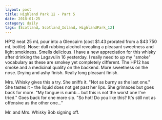 ```yaml
---
layout: post
title: Highland Park 12 - Part 5
date: 2018-01-25
category: daily
tags: [Scotland, Scotland_Island, HighlandPark_12]
---
```


HP12 neat 25 mL pour into a Glencairn (cost $1.43 prorated from a $43 750 mL bottle). Nose: dull rubbing alcohol revealing a pleasant sweetness and light smokiness. Smells delicious. I have a new appreciation for this whisky after drinking the Lagavulin 16 yesterday. I really need to up my "smoke" vocabulary as these are smokey yet completely different. The HP12 has smoke and a medicinal quality on the backend. More sweetness on the nose. Drying and ashy finish. Really long pleasant finish.

Mrs. Whisky gives this a try. She sniffs it. "Not as burny as the last one." She tastes it - the liquid does not get past her lips. She grimaces but goes back for more. "My tongue is numb... but this is not the worst one I've tried." Goes back for one more sip. "So hot! Do you like this? It's still not as offensive as the other one..."

Mr. and Mrs. Whisky Bob signing off.
